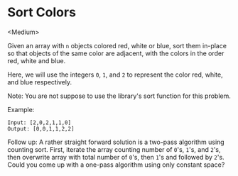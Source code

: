 # Sort Colors

\<Medium>

Given an array with `n` objects colored red, white or blue, sort them in-place
so that objects of the same color are adjacent, with the colors in the order
red, white and blue.

Here, we will use the integers `0`, `1`, and `2` to represent the color red,
white, and blue respectively.

Note: You are not suppose to use the library's sort function for this problem.

Example:

```
Input: [2,0,2,1,1,0]
Output: [0,0,1,1,2,2]
```

Follow up: A rather straight forward solution is a two-pass algorithm using
counting sort. First, iterate the array counting number of `0`'s, `1`'s, and
`2`'s, then overwrite array with total number of `0`'s, then `1`'s and followed
by `2`'s. Could you come up with a one-pass algorithm using only constant space?

